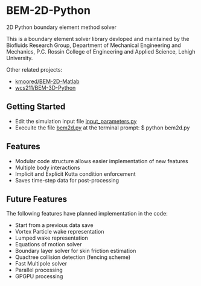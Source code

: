 # BEM-2D-Python
2D Python boundary element method solver

This is a boundary element solver library devloped and maintained by the Biofluids Research Group, Department of Mechanical Engineering and Mechanics, P.C. Rossin College of Engineering and Applied Science, Lehigh University.

Other related projects:

* [kmoored/BEM-2D-Matlab](https://github.com/kmoored/BEM-2D-Matlab)
* [wcs211/BEM-3D-Python](https://github.com/wcs211/BEM-3D-Python)

## Getting Started
* Edit the simulation input file [input_parameters.py](https://github.com/wcs211/BEM-2D-Python/blob/master/input_parameters.py)
* Execuite the file [bem2d.py](https://github.com/wcs211/BEM-2D-Python/blob/BEM2DFSI/bem2d.py) at the terminal prompt:
	$ python bem2d.py

## Features

* Modular code structure allows easier implementation of new features
* Multiple body interactions
* Implicit and Explicit Kutta condition enforcement
* Saves time-step data for post-processing

## Future Features
The following features have planned implementation in the code:

* Start from a previous data save
* Vortex Particle wake representation
* Lumped wake representation
* Equations of motion solver
* Boundary layer solver for skin friction estimation
* Quadtree collision detection (fencing scheme)
* Fast Multipole solver
* Parallel processing
* GPGPU processing
